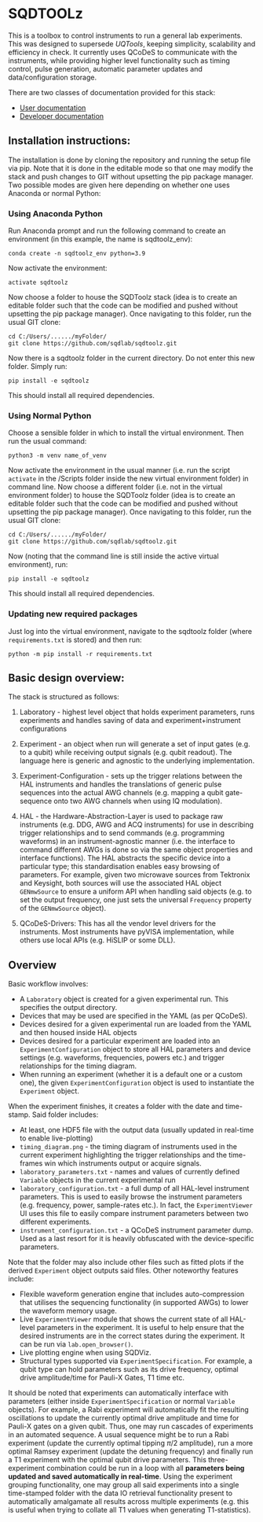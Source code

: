 # SQDTOOLz

This is a toolbox to control instruments to run a general lab experiments. This was designed to supersede *UQTools*, keeping simplicity, scalability and efficiency in check. It currently uses QCoDeS to communicate with the instruments, while providing higher level functionality such as timing control, pulse generation, automatic parameter updates and data/configuration storage.

There are two classes of documentation provided for this stack:

- [User documentation](docs/User/Readme.md)
- [Developer documentation](docs/Developer/Readme.md)


## Installation instructions:

The installation is done by cloning the repository and running the setup file via pip. Note that it is done in the editable mode so that one may modify the stack and push changes to GIT without upsetting the pip package manager. Two possible modes are given here depending on whether one uses Anaconda or normal Python:

### Using Anaconda Python

Run Anaconda prompt and run the following command to create an environment (in this example, the name is sqdtoolz_env):

```
conda create -n sqdtoolz_env python=3.9
```

Now activate the environment:

```
activate sqdtoolz
```

Now choose a folder to house the SQDToolz stack (idea is to create an editable folder such that the code can be modified and pushed without upsetting the pip package manager). Once navigating to this folder, run the usual GIT clone:

```
cd C:/Users/....../myFolder/
git clone https://github.com/sqdlab/sqdtoolz.git
```

Now there is a sqdtoolz folder in the current directory. Do not enter this new folder. Simply run:

```
pip install -e sqdtoolz
```

This should install all required dependencies.

### Using Normal Python

Choose a sensible folder in which to install the virtual environment. Then run the usual command:

```
python3 -m venv name_of_venv
```

Now activate the environment in the usual manner (i.e. run the script `activate` in the /Scripts folder inside the new virtual environment folder) in command line. Now choose a different folder (i.e. not in the virtual environment folder) to house the SQDToolz folder (idea is to create an editable folder such that the code can be modified and pushed without upsetting the pip package manager). Once navigating to this folder, run the usual GIT clone:

```
cd C:/Users/....../myFolder/
git clone https://github.com/sqdlab/sqdtoolz.git
```

Now (noting that the command line is still inside the active virtual environment), run:

```
pip install -e sqdtoolz
```
This should install all required dependencies.

### Updating new required packages

Just log into the virtual environment, navigate to the sqdtoolz folder (where `requirements.txt` is stored) and then run:

```
python -m pip install -r requirements.txt
```

## Basic design overview:

The stack is structured as follows:

1. Laboratory - highest level object that holds experiment parameters, runs experiments and handles saving of data and experiment+instrument configurations

2. Experiment - an object when run will generate a set of input gates (e.g. to a qubit) while receiving output signals (e.g. qubit readout). The language here is generic and agnostic to the underlying implementation.

3. Experiment-Configuration - sets up the trigger relations between the HAL instruments and handles the translations of generic pulse sequences into the actual AWG channels (e.g. mapping a qubit gate-sequence onto two AWG channels when using IQ modulation).

4. HAL - the Hardware-Abstraction-Layer is used to package raw instruments (e.g. DDG, AWG and ACQ instruments) for use in describing trigger relationships and to send commands (e.g. programming waveforms) in an instrument-agnostic manner (i.e. the interface to command different AWGs is done so via the same object properties and interface functions). The HAL abstracts the specific device into a particular type; this standardisation enables easy browsing of parameters. For example, given two microwave sources from Tektronix and Keysight, both sources will use the associated HAL object `GENmwSource` to ensure a uniform API when handling said objects (e.g. to set the output frequency, one just sets the universal `Frequency` property of the `GENmwSource` object).

5. QCoDeS-Drivers: This has all the vendor level drivers for the instruments. Most instruments have pyVISA implementation, while others use local APIs (e.g. HiSLIP or some DLL).

## Overview

Basic workflow involves:

- A `Laboratory` object is created for a given experimental run. This specifies the output directory.
- Devices that may be used are specified in the YAML (as per QCoDeS).
- Devices desired for a given experimental run are loaded from the YAML and then housed inside HAL objects
- Devices desired for a particular experiment are loaded into an `ExperimentConfiguration` object to store all HAL parameters and device settings (e.g. waveforms, frequencies, powers etc.) and trigger relationships for the timing diagram.
- When running an experiment (whether it is a default one or a custom one), the given `ExperimentConfiguration` object is used to instantiate the `Experiment` object.

When the experiment finishes, it creates a folder with the date and time-stamp. Said folder includes:

- At least, one HDF5 file with the output data (usually updated in real-time to enable live-plotting)
- `timing_diagram.png` - the timing diagram of instruments used in the current experiment highlighting the trigger relationships and the time-frames win which instruments output or acquire signals.
- `laboratory_parameters.txt` - names and values of currently defined `Variable` objects in the current experimental run
- `laboratory_configuration.txt` - a full dump of all HAL-level instrument parameters. This is used to easily browse the instrument parameters (e.g. frequency, power, sample-rates etc.). In fact, the `ExperimentViewer` UI uses this file to easily compare instrument parameters between two different experiments.
- `instrument_configuration.txt` - a QCoDeS instrument parameter dump. Used as a last resort for it is heavily obfuscated with the device-specific parameters.

Note that the folder may also include other files such as fitted plots if the derived `Experiment` object outputs said files. Other noteworthy features include:

- Flexible waveform generation engine that includes auto-compression that utilises the sequencing functionality (in supported AWGs) to lower the waveform memory usage.
- Live `ExperimentViewer` module that shows the current state of all HAL-level parameters in the experiment. It is useful to help ensure that the desired instruments are in the correct states during the experiment. It can be run via `lab.open_browser()`.
- Live plotting engine when using SQDViz.
- Structural types supported via `ExperimentSpecification`. For example, a qubit type can hold parameters such as its drive frequency, optimal drive amplitude/time for Pauli-X Gates, T1 time etc.

It should be noted that experiments can automatically interface with parameters (either inside `ExperimentSpecification` or normal `Variable` objects). For example, a Rabi experiment will automatically fit the resulting oscillations to update the currently optimal drive amplitude and time for Pauli-X gates on a given qubit. Thus, one may run cascades of experiments in an automated sequence. A usual sequence might be to run a Rabi experiment (update the currently optimal tipping $\pi/2$ amplitude), run a more optimal Ramsey experiment (update the detuning frequency) and finally run a T1 experiment with the optimal qubit drive parameters. This three-experiment combination could be run in a loop with all **parameters being updated and saved automatically in real-time**. Using the experiment grouping functionality, one may group all said experiments into a single time-stamped folder with the data IO retrieval functionality present to automatically amalgamate all results across multiple experiments (e.g. this is useful when trying to collate all T1 values when generating T1-statistics).

